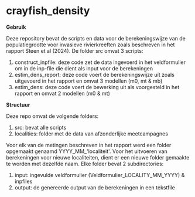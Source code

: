 # crayfish_density

 **Gebruik**
 
 Deze repository bevat de scripts en data voor de berekeningswijze van de populatiegrootte voor invasieve rivierkreeften zoals beschreven in het rapport Steen et al (2024).
 De folder src omvat 3 scripts:
  1. construct_inpfile: deze code zet de data ingevoerd in het veldformulier om in de inp-file die dient als input voor de berekeningen
  2. estim_dens_report: deze code voert de berekeningswijze uit zoals uitgevoerd in het rapport en omvat 3 modellen (m0, mt & mb)
  3. estim_dens: deze code voert de bewerking uit als voorgesteld in het rapport en omvat 2 modellen (m0 & mt)

**Structuur**

Deze repo omvat de volgende folders:
  1. src: bevat alle scripts
  2. localities: folder met de data van afzonderlijke meetcampagnes

Voor elk van de metingen beschreven in het rapport werd een folder opgemaakt genaamd YYYY_MM_'localiteit'. Voor het uitvoeren van berekeningen voor nieuwe localiteiten, dient er een nieuwe folder gemaakte te worden met dezelfde naam. Elke folder bevat 2 subdirectories: 
  1. input: ingevulde veldformulier (Veldformulier_LOCALITY_MM_YYYY) & inpfiles
  2. output: de genereerde output van de berekeningen in een tekstfile
			
